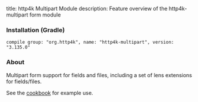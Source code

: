 title: http4k Multipart Module
description: Feature overview of the http4k-multipart form module

### Installation (Gradle)
```compile group: "org.http4k", name: "http4k-multipart", version: "3.135.0"```

### About

Multipart form support for fields and files, including a set of lens extensions for fields/files.

See the [cookbook](/cookbook/multipart_forms/) for example use.
